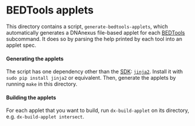 # BEDTools applets

This directory contains a script, `generate-bedtools-applets`, which automatically generates a DNAnexus file-based applet for each [BEDTools](https://code.google.com/p/bedtools/) subcommand. It does so by parsing the help printed by each tool into an applet spec.

#### Generating the applets

The script has one dependency other than the [SDK](http://wiki.dnanexus.com/Downloads#DNAnexus-Platform-SDK): [`jinja2`](http://jinja.pocoo.org/docs/). Install it with `sudo pip install jinja2` or equivalent. Then, generate the applets by running `make` in this directory.

#### Building the applets
For each applet that you want to build, run `dx-build-applet` on its directory, e.g. `dx-build-applet intersect`.
